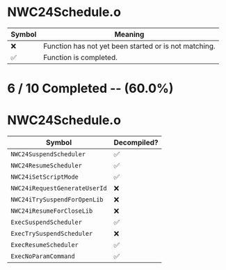 # NWC24Schedule.o
| Symbol | Meaning 
| ------------- | ------------- 
| :x: | Function has not yet been started or is not matching. 
| :white_check_mark: | Function is completed. 


# 6 / 10 Completed -- (60.0%)
# NWC24Schedule.o
| Symbol | Decompiled? |
| ------------- | ------------- |
| `NWC24SuspendScheduler` | :white_check_mark: |
| `NWC24ResumeScheduler` | :white_check_mark: |
| `NWC24iSetScriptMode` | :white_check_mark: |
| `NWC24iRequestGenerateUserId` | :x: |
| `NWC24iTrySuspendForOpenLib` | :x: |
| `NWC24iResumeForCloseLib` | :x: |
| `ExecSuspendScheduler` | :white_check_mark: |
| `ExecTrySuspendScheduler` | :x: |
| `ExecResumeScheduler` | :white_check_mark: |
| `ExecNoParamCommand` | :white_check_mark: |
